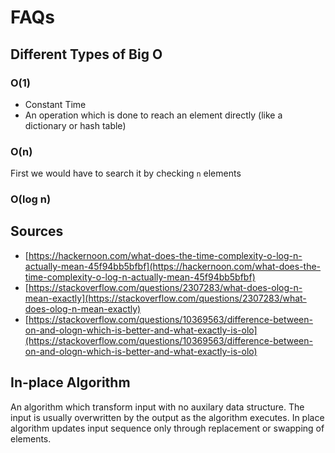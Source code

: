 # FAQs

## Different Types of Big O

### O\(1\)

* Constant Time
* An operation which is done to reach an element directly \(like a dictionary or hash table\)

### O\(n\)

First we would have to search it by checking `n` elements

### O\(log n\)

## Sources

* [https://hackernoon.com/what-does-the-time-complexity-o-log-n-actually-mean-45f94bb5bfbf](https://hackernoon.com/what-does-the-time-complexity-o-log-n-actually-mean-45f94bb5bfbf)
* [https://stackoverflow.com/questions/2307283/what-does-olog-n-mean-exactly](https://stackoverflow.com/questions/2307283/what-does-olog-n-mean-exactly)
* [https://stackoverflow.com/questions/10369563/difference-between-on-and-ologn-which-is-better-and-what-exactly-is-olo](https://stackoverflow.com/questions/10369563/difference-between-on-and-ologn-which-is-better-and-what-exactly-is-olo)

## In-place Algorithm

An algorithm which transform input with no auxilary data structure. The input is usually overwritten by the output as the algorithm executes. In place algorithm updates input sequence only through replacement or swapping of elements.

